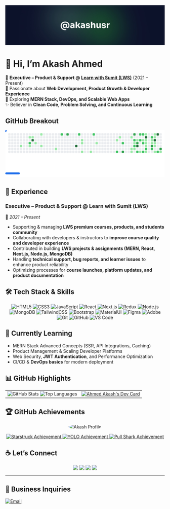 <!-- Banner -->
<img src="./assets/akashusr-github-akash-ahmed.jpeg" alt="Akash Ahmed's GitHub Banner" />

# 👋 Hi, I’m Akash Ahmed

💼 **Executive – Product & Support @ [Learn with Sumit (LWS)](https://learnwithsumit.com/)** (2021 – Present) <br>
🚀 Passionate about **Web Development, Product Growth & Developer Experience**<br>
🌱 Exploring **MERN Stack, DevOps, and Scalable Web Apps**<br>
✨ Believer in **Clean Code, Problem Solving, and Continuous Learning**

## GitHub Breakout

<picture>
  <source
    media="(prefers-color-scheme: dark)"
    srcset="./assets/breakout-dark.svg"
  />
  <source
    media="(prefers-color-scheme: light)"
    srcset="./assets/breakout-light.svg"
  />
  <img alt="Breakout Game" src="./assets/breakout-light.svg">
</picture>

## 💼 Experience

### **Executive – Product & Support @ Learn with Sumit (LWS)**

📍 _2021 – Present_

-   Supporting & managing **LWS premium courses, products, and students community**
-   Collaborating with developers & instructors to **improve course quality and developer experience**
-   Contributed in building **LWS projects & assignments (MERN, React, Next.js, Node.js, MongoDB)**
-   Handling **technical support, bug reports, and learner issues** to enhance product reliability
-   Optimizing processes for **course launches, platform updates, and product documentation**

## 🛠️ Tech Stack & Skills

<div align="center">

![HTML5](https://img.shields.io/badge/HTML5-E34F26?style=for-the-badge&logo=html5&logoColor=white)
![CSS3](https://img.shields.io/badge/CSS3-1572B6?style=for-the-badge&logo=css3&logoColor=white)
![JavaScript](https://img.shields.io/badge/JavaScript-F7DF1E?style=for-the-badge&logo=javascript&logoColor=black)
![React](https://img.shields.io/badge/React-61DAFB?style=for-the-badge&logo=react&logoColor=black)
![Next.js](https://img.shields.io/badge/Next.js-000000?style=for-the-badge&logo=next.js&logoColor=white)
![Redux](https://img.shields.io/badge/Redux-764ABC?style=for-the-badge&logo=redux&logoColor=white)
![Node.js](https://img.shields.io/badge/Node.js-3C873A?style=for-the-badge&logo=node.js&logoColor=white)
![MongoDB](https://img.shields.io/badge/MongoDB-4EA94B?style=for-the-badge&logo=mongodb&logoColor=white)
![TailwindCSS](https://img.shields.io/badge/Tailwind_CSS-38B2AC?style=for-the-badge&logo=tailwind-css&logoColor=white)
![Bootstrap](https://img.shields.io/badge/Bootstrap-563D7C?style=for-the-badge&logo=bootstrap&logoColor=white)
![MaterialUI](https://img.shields.io/badge/Material_UI-007FFF?style=for-the-badge&logo=mui&logoColor=white)
![Figma](https://img.shields.io/badge/Figma-F24E1E?style=for-the-badge&logo=figma&logoColor=white)
![Adobe](https://img.shields.io/badge/Adobe-FF0000?style=for-the-badge&logo=adobe&logoColor=white)
![Git](https://img.shields.io/badge/Git-F05032?style=for-the-badge&logo=git&logoColor=white)
![GitHub](https://img.shields.io/badge/GitHub-181717?style=for-the-badge&logo=github&logoColor=white)
![VS Code](https://img.shields.io/badge/VS_Code-007ACC?style=for-the-badge&logo=visual-studio-code&logoColor=white)

</div>

## 🌱 Currently Learning

-   MERN Stack Advanced Concepts (SSR, API Integrations, Caching)
-   Product Management & Scaling Developer Platforms
-   Web Security, **JWT Authentication**, and Performance Optimization
-   CI/CD & **DevOps basics** for modern deployment

## 📊 GitHub Highlights

<table border="0">
  <tr>
    <td>
      <img src="https://github-readme-stats.vercel.app/api?username=akashusr&show_icons=true&theme=tokyonight" alt="GitHub Stats" />
      <img src="https://github-readme-stats.vercel.app/api/top-langs/?username=akashusr&layout=compact&theme=tokyonight" alt="Top Languages" />
    </td>
    <td>
      <a href="https://app.daily.dev/akashusr"><img src="https://api.daily.dev/devcards/v2/o9MEldbrfOKSviCyWdpmT.png?type=default&r=hui" width="356" alt="Ahmed Akash's Dev Card"/></a>
    </td>
  </tr>
</table>

## 🏆 GitHub Achievements

<p align="center">
  <img src="https://github.com/akashusr.png" width="100" style="border-radius:50%" alt="Akash Profile"/>
</p>

<p align="center">
  <a href="https://github.com/akashusr?tab=achievements&achievement=starstruck">
    <img src="https://github.githubassets.com/assets/starstruck-default-b6610abad518.png" width="64" alt="Starstruck Achievement"/>
  </a>
  <a href="https://github.com/akashusr?tab=achievements&achievement=yolo">
    <img src="https://github.githubassets.com/assets/yolo-default-be0bbff04951.png" width="64" alt="YOLO Achievement"/>
  </a>
  <a href="https://github.com/akashusr?tab=achievements&achievement=pull-shark">
    <img src="https://github.githubassets.com/assets/pull-shark-default-498c279a747d.png" width="64" alt="Pull Shark Achievement"/>
  </a>
</p>

## ☕ Let’s Connect

<p align="center">
  <a href="https://www.linkedin.com/in/akashusr/"><img src="https://img.shields.io/badge/-LinkedIn-0077B5?style=for-the-badge&logo=linkedin&logoColor=white"/></a>
  <a href="https://www.facebook.com/akashusr/"><img src="https://img.shields.io/badge/-Facebook-1877F2?style=for-the-badge&logo=facebook&logoColor=white"/></a>
  <a href="https://www.instagram.com/akashusr/"><img src="https://img.shields.io/badge/-Instagram-E4405F?style=for-the-badge&logo=instagram&logoColor=white"/></a>
  <a href="https://twitter.com/akashusr"><img src="https://img.shields.io/badge/-Twitter-1DA1F2?style=for-the-badge&logo=twitter&logoColor=white"/></a>
</p>

---

## 📧 Business Inquiries

<a href="mailto:akashahmed5724@gmail.com">
  <img src="https://img.shields.io/badge/📧%20Email-akashahmed5724%40gmail.com-red?style=for-the-badge&logo=gmail&logoColor=white" alt="Email"/>
</a>
